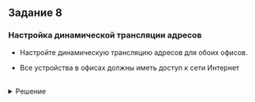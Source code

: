 ## Задание 8

### Настройка динамической трансляции адресов

- Настройте динамическую трансляцию адресов для обоих офисов.

- Все устройства в офисах должны иметь доступ к сети Интернет

<br/>

<details>
<summary>Решение</summary>
<br/>

#### Настройка NAT на ISP
Перед тем как начать вводить правило, нужно скачать iptables
```yml
apt-get update
```
```yml
apt-get install iptables
```

Добавляем правила **`iptables`** на ISP
```yml
iptables -t nat -A POSTROUTING -o ens18 -s 172.16.4.0/28 -j MASQUERADE
iptables -t nat -A POSTROUTING -o ens18 -s 172.16.5.0/28 -j MASQUERADE
```

<br/>

Сохраняем правила:
```yml
iptables-save > /etc/sysconfig/iptables
```

<br/>

Включаем и добавляем **`iptables`** в автозагрузку:
```yml
systemctl enable --now iptables
```

<br/>

#### Настройка NAT на HQ-RTR

Указываем **внутренние** и **внешние** интерфейсы:
```yml
int int1
  ip nat inside
  ex
```
```yml
int int2
  ip nat inside
  ex
```
```yml
int int0
  ip nat outside
  ex
```

<br/>

Создаем пул:
```yml
ip nat pool NAT_POOL 192.168.100.1-192.168.100.62,192.168.200.1-192.168.200.14
```

<br/>

Создаем **правило** трансляции адресов, указывая внешний интерфейс:
```yml
ip nat source dynamic inside-to-outside pool NAT_POOL overload interface int0
```
Сохраянем конфигурацию (нужно выйти из conf t в enable):
```yml
write memory
```
<br/>

#### Настройка NAT на BR-RTR

Конфигурация:
```yml
int int1
  ip nat inside
  ex
```
```yml
int int0
  ip nat outside
  ex
```
```yml
ip nat pool NAT_POOL 192.168.0.1-192.168.0.30
```
```yml
ip nat source dynamic inside-to-outside pool NAT_POOL overload interface int0
```

Сохраянем конфигурацию (нужно выйти из conf t в enable):
```yml
write memory
```
</details>

<br/>
